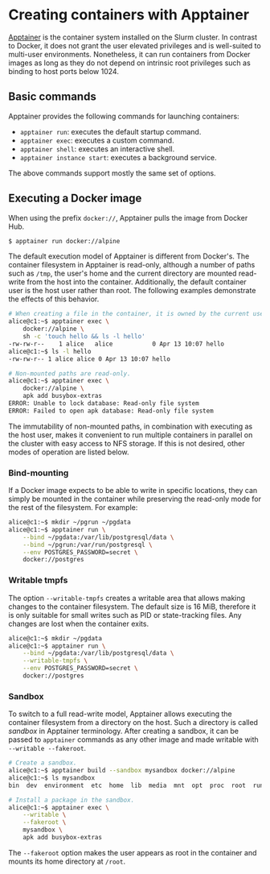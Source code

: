 # Creating containers with Apptainer

[Apptainer][apptainer] is the container system installed on the Slurm cluster. In contrast to Docker, it does not grant the user elevated privileges and is well-suited to multi-user environments. Nonetheless, it can run containers from Docker images as long as they do not depend on intrinsic root privileges such as binding to host ports below 1024.

## Basic commands

Apptainer provides the following commands for launching containers:

- `apptainer run`: executes the default startup command.
- `apptainer exec`: executes a custom command.
- `apptainer shell`: executes an interactive shell.
- `apptainer instance start`: executes a background service.

The above commands support mostly the same set of options.

## Executing a Docker image

When using the prefix `docker://`, Apptainer pulls the image from Docker Hub.

```sh
$ apptainer run docker://alpine
```

The default execution model of Apptainer is different from Docker's. The container filesystem in Apptainer is read-only, although a number of paths such as `/tmp`, the user's home and the current directory are mounted read-write from the host into the container. Additionally, the default container user is the host user rather than root. The following examples demonstrate the effects of this behavior.

```sh
# When creating a file in the container, it is owned by the current user both in the container and on the host.
alice@c1:~$ apptainer exec \
	docker://alpine \
	sh -c 'touch hello && ls -l hello'
-rw-rw-r--    1 alice   alice           0 Apr 13 10:07 hello
alice@c1:~$ ls -l hello
-rw-rw-r-- 1 alice alice 0 Apr 13 10:07 hello
```

```sh
# Non-mounted paths are read-only.
alice@c1:~$ apptainer exec \
	docker://alpine \
	apk add busybox-extras
ERROR: Unable to lock database: Read-only file system
ERROR: Failed to open apk database: Read-only file system
```

The immutability of non-mounted paths, in combination with executing as the host user, makes it convenient to run multiple containers in parallel on the cluster with easy access to NFS storage. If this is not desired, other modes of operation are listed below.

### Bind-mounting

If a Docker image expects to be able to write in specific locations, they can simply be mounted in the container while preserving the read-only mode for the rest of the filesystem. For example:

```sh
alice@c1:~$ mkdir ~/pgrun ~/pgdata
alice@c1:~$ apptainer run \
	--bind ~/pgdata:/var/lib/postgresql/data \
	--bind ~/pgrun:/var/run/postgresql \
	--env POSTGRES_PASSWORD=secret \
	docker://postgres
```

### Writable tmpfs

The option `--writable-tmpfs` creates a writable area that allows making changes to the container filesystem. The default size is 16 MiB, therefore it is only suitable for small writes such as PID or state-tracking files. Any changes are lost when the container exits.

```sh
alice@c1:~$ mkdir ~/pgdata
alice@c1:~$ apptainer run \
	--bind ~/pgdata:/var/lib/postgresql/data \
	--writable-tmpfs \
	--env POSTGRES_PASSWORD=secret \
	docker://postgres
```

### Sandbox

To switch to a full read-write model, Apptainer allows executing the container filesystem from a directory on the host. Such a directory is called _sandbox_ in Apptainer terminology. After creating a sandbox, it can be passed to `apptainer` commands as any other image and made writable with `--writable --fakeroot`.

```sh
# Create a sandbox.
alice@c1:~$ apptainer build --sandbox mysandbox docker://alpine
alice@c1:~$ ls mysandbox
bin  dev  environment  etc  home  lib  media  mnt  opt  proc  root  run  sbin  singularity  srv  sys  tmp  usr  var

# Install a package in the sandbox.
alice@c1:~$ apptainer exec \
	--writable \
	--fakeroot \
	mysandbox \
	apk add busybox-extras
```

The `--fakeroot` option makes the user appears as root in the container and mounts its home directory at `/root`.

[apptainer]: https://apptainer.org

